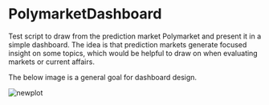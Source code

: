 # PolymarketDashboard

Test script to draw from the prediction market Polymarket and present it in a simple dashboard. The idea is that prediction markets generate focused insight on some topics, which would be helpful to draw on when evaluating markets or current affairs. 

The below image is a general goal for dashboard design. 

![newplot](https://github.com/user-attachments/assets/6d30bb9c-3690-4bee-b0de-d14ccfc6079f)


